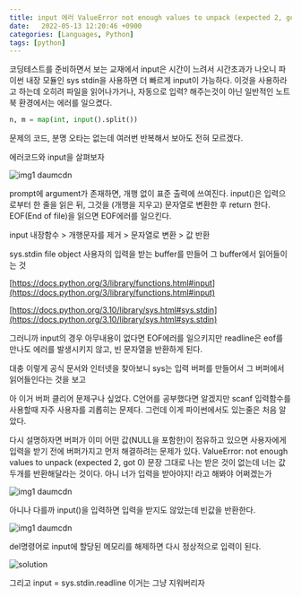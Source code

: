 ```yaml
---
title: input 에러 ValueError not enough values to unpack (expected 2, got 0) 해결방법
date:   2022-05-13 12:20:46 +0900
categories: [Languages, Python]
tags: [python]
---
```


코딩테스트를 준비하면서 보는 교재에서 input은 시간이 느려서 시간초과가 나오니 파이썬 내장 모듈인 sys stdin을 사용하면 더 빠르게 input이 가능하다. 이것을 사용하라고 하는데 오히려 파일을 읽어나가거나, 자동으로 입력? 해주는것이 아닌 일반적인 노트북 환경에서는 에러를 일으켰다.

```py
n, m = map(int, input().split())
```

문제의 코드, 분명 오타는 없는데 여러번 반복해서 보아도 전혀 모르겠다.

에러코드와 input을 살펴보자

![img1 daumcdn](https://user-images.githubusercontent.com/85277660/210567287-958d2e1a-88c5-43ac-883f-57dbf2ae6017.png)

prompt에 argument가 존재하면, 개행 없이 표준 출력에 쓰여진다. input()은 입력으로부터 한 줄을 읽은 뒤, 그것을 (개행을 지우고) 문자열로 변환한 후 return 한다. EOF(End of file)을 읽으면 EOF에러를 일으킨다.

input 내장함수 > 개행문자를 제거 > 문자열로 변환 > 값 반환

sys.stdin file object 사용자의 입력을 받는 buffer를 만들어 그 buffer에서 읽어들이는 것

[https://docs.python.org/3/library/functions.html#input](https://docs.python.org/3/library/functions.html#input)

[https://docs.python.org/3.10/library/sys.html#sys.stdin](https://docs.python.org/3.10/library/sys.html#sys.stdin)


그러니까 input의 경우 아무내용이 없다면 EOF에러를 일으키지만 readline은 eof를 만나도 에러를 발생시키지 않고, 빈 문자열을 반환하게 된다.

대충 이렇게 공식 문서와 인터넷을 찾아보니 sys는 입력 버퍼를 만들어서 그 버퍼에서 읽어들인다는 것을 보고

아 이거 버퍼 클리어 문제구나 싶었다. C언어를 공부했다면 알겠지만 scanf 입력함수를 사용할때 자주 사용자를 괴롭히는 문제다. 그런데 이게 파이썬에서도 있는줄은 처음 알았다.


다시 설명하자면 버퍼가 이미 어떤 값(NULL을 포함한)이 점유하고 있으면 사용자에게 입력을 받기 전에 버퍼가지고 먼저 해결하려는 문제가 있다. ValueError: not enough values to unpack (expected 2, got 0) 문장 그대로 나는 받은 것이 없는데 너는 값 두개를 반환해달라는 것이다. 아니 너가 입력을 받아야지! 라고 해봐야 어쩌겠는가

![img1 daumcdn](https://user-images.githubusercontent.com/85277660/210567399-4d7553a3-e969-439e-91a0-e0786c8208cf.png)

아니나 다를까 input()을 입력하면 입력을 받지도 않았는데 빈값을 반환한다.

![img1 daumcdn](https://user-images.githubusercontent.com/85277660/210567439-0f2df172-9f18-471a-8aeb-5a1873e4d162.png)

del명령어로 input에 할당된 메모리를 해제하면 다시 정상적으로 입력이 된다.

![solution](https://user-images.githubusercontent.com/85277660/210567471-7c8b1a0a-e354-4cad-a2e5-b28e8d45a50e.png)

그리고 input = sys.stdin.readline 이거는 그냥 지워버리자
